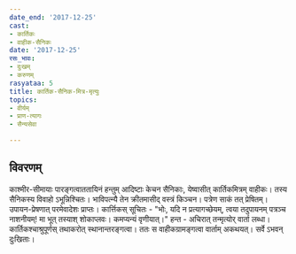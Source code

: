 ```yaml
---
date_end: '2017-12-25'
cast:
- कार्तिकः
- वाहीक-सैनिकः
date: '2017-12-25'
रसः_भावः:
- दुःखम्
- करुणम्
rasyataa: 5
title: कार्तिक-सैनिक-मित्र-मृत्युः
topics:
- वीर्यम्
- प्राण-त्यागः
- सैन्यसेवा

---
```


## विवरणम्
काश्मीर-सीमायाः पारङ्गत्वाततायिनं हन्तुम् आदिष्टाः केचन सैनिकाः, येष्वासीत् कार्तिकमित्रम् वाहीकः। तस्य सैनिकस्य विवाहो ऽभून्निश्चितः। भाविपत्न्यै तेन क्रीतमासीद् वस्त्रं किञ्चन। पत्रेण साकं तत् प्रेषितम्।  उपायन-प्रेषणात् परमेवादेशः प्राप्तः। कार्त्तिकस् सूचितः - "भोः, यदि न प्रत्यागच्छेयम्, त्वया तदुपायनम् पत्रञ्च नाशनीयम्! मा भूत् तस्याश् शोकाप्लवः। कमप्यन्यं वृणीयात्।" हन्त - अचिरात् तन्मृत्योर् वार्ता लब्धा। कार्तिकश्चाश्रुपूर्णस् तथाकरोत् स्थानान्तरङ्गत्वा। ततः स वाहीकग्रामङ्गत्वा वार्ताम् अकथयत्। सर्वे ऽभवन् दुःखिताः।

